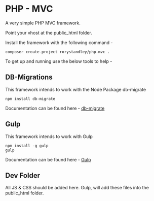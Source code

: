 # PHP - MVC

A very simple PHP MVC framework. 

Point your vhost at the public_html folder.

Install the framework with the following command -

	composer create-project rorystandley/php-mvc .

To get up and running use the below tools to help -

## DB-Migrations

This framework intends to work with the Node Package db-migrate

	npm install db-migrate

Documentation can be found here - [db-migrate](http://umigrate.readthedocs.org/projects/db-migrate/en/latest/)

## Gulp

This framework intends to work with Gulp

	npm install -g gulp
	gulp

Documentation can be found here - [Gulp](https://github.com/gulpjs/gulp/blob/master/docs/getting-started.md)

## Dev Folder

All JS & CSS should be added here. Gulp, will add these files into the public_html folder.